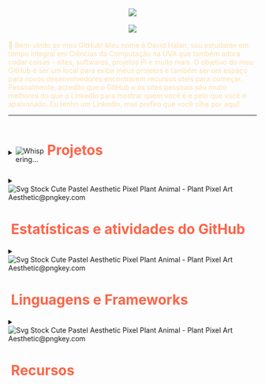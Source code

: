 <br>

<p align="center">
    <a href="https://github.com/DavidHalan"><img src="https://readme-typing-svg.demolab.com?font=Fira+Code&pause=1000&color=FF6347&center=true&size=50&vCenter=true&repeat=false&width=435&lines=David+Halan"/></a>
</p>
<p align="center">
    <a href="https://github.com/DavidHalan"><img src="https://readme-typing-svg.demolab.com?font=Fira+Code&pause=1000&color=FFDEAD&center=true&vCenter=true&width=435&lines=print('Hello World');Desenvolvedor Full-Stack;Desenvolvedor Python;while(semSucesso){TenteNovamente()};Repeat(Comer-Dormir-Codar)"/></a>
</p>

<p style="color: #FFDEAD">
👋 Bem-vindo ao meu GitHub! Meu nome é David Halan, sou estudante em tempo integral em Ciências da Computação na UVA que também adora codar coisas - sites, softwares, projetos Pi e muito mais. O objetivo do meu GitHub é ser um local para exibir meus projetos e também ser um espaço para novos desenvolvedores encontrarem recursos úteis para começar. Pessoalmente, acredito que o GitHub e os sites pessoais são muito melhores do que o LinkedIn para mostrar quem você é e pelo que você é apaixonado. Eu tenho um LinkedIn, mas prefiro que você olhe por aqui!
</p>

<hr>

<details closed display="flex" align-items="center" color="#FFDEAD">
    <summary >
        <img alt="Whispering..." src="https://media4.giphy.com/media/wIkGlPFEjzy8qykkUJ/giphy.gif?cid=ecf05e47pgs986yvharf6gkk3cp2omjjnu59vi1mswlm4p33&rid=giphy.gif&ct=s" width="60" height="60" style="display: inline-block; vertical-align:-1em">
        <h1 style="display: inline-block; color: #FF6347; border-bottom: none" >Projetos</h1>
    </summary>
    <div>
        <ul>
            <li>EM BREVE!</li>
            <li><a href="https://github.com/DavidHalan?tab=repositories" target="_blank" rel="noopener noreferrer" style="color: #FFD700;">Todos os Repositórios</a></li>
        </ul>
    </div>
</details>

<details closed display="flex" align-items="center" color="#FFDEAD">
    <summary>
        <img src="https://media3.giphy.com/media/1hCn9kUdtA65wDSvXI/giphy.gif?cid=6c09b95277f10de8cba9902fa4930da65ee58a426cce53bb&rid=giphy.gif&ct=s" alt="Svg Stock Cute Pastel Aesthetic Pixel Plant Animal - Plant Pixel Art Aesthetic@pngkey.com" width=60 style="vertical-align: -0.79em">
        <h1 style="display: inline-block; color: #FF6347; border-bottom: none; padding-left: 0.2em" >Estatísticas e atividades do GitHub </h1>
    </summary>
    <p style="color: #FFDEAD">Confira minhas habilidade no GitHub! Esperançosamente, quando você estiver lendo isso, as atividades abaixo estejam com mais números, mas nunca se sabe... a universidade às vezes está com tudo! Estou começando a codar, mas espero fazer upload de muitos recursos, projetos e outras coisas. </p>
    <br>
    <p align="center">
        <img src="https://github-readme-stats.vercel.app/api?username=DavidHalan&show_icons=true&theme=dark&include_all_commits=true"/>
    </p>
</details>

<details closed display="flex" align-items="center" color="#FFDEAD">
    <summary>
        <img src="https://media0.giphy.com/media/t6Kf2qs5fgWiAlOig5/giphy.gif?cid=6c09b952lyqbbxplpsn9zdg4u2k1hw0nr1v57em0q6bye0x0&rid=giphy.gif&ct=s" alt="Svg Stock Cute Pastel Aesthetic Pixel Plant Animal - Plant Pixel Art Aesthetic@pngkey.com" width=60 style="vertical-align: -0.79em">
        <h1 style="display: inline-block; color: #FF6347; border-bottom: none; padding-left: 0.2em"> Linguagens e Frameworks </h1>
    </summary>
        <p align="center"> <a href="https://www.w3schools.com/html/" target="_blank" rel="noreferrer"> <img src="https://cdn.jsdelivr.net/gh/devicons/devicon/icons/html5/html5-original.svg" alt="html5" width="40" height="40"/> </a>
        <a href="https://www.w3schools.com/css/" target="_blank" rel="noreferrer"> <img src="https://cdn.jsdelivr.net/gh/devicons/devicon/icons/css3/css3-original.svg" alt="css3" width="40" height="40"/> </a> 
        <a href="https://developer.mozilla.org/pt-BR/docs/Web/JavaScript" target="_blank" rel="noreferrer"> <img src="https://cdn.jsdelivr.net/gh/devicons/devicon/icons/javascript/javascript-original.svg" alt="javascript" width="40" height="40"/> </a> 
        <a href="https://www.python.org" target="_blank" rel="noreferrer"> <img src="https://raw.githubusercontent.com/devicons/devicon/master/icons/python/python-original.svg" alt="python" width="40" height="40"/> </a>
        <a href="https://devdocs.io/c/" target="_blank" rel="noreferrer"> <img src="https://cdn.jsdelivr.net/gh/devicons/devicon/icons/c/c-original.svg" alt="c" width="40" height="40"/> </a> <a href="https://www.tensorflow.org" target="_blank" rel="noreferrer"> </a> </p>

</details>

<details closed display="flex" align-items="center" color="#FFDEAD">
    <summary>
        <img src="https://media2.giphy.com/media/40a8jFMt0sc73UtpaH/200w.gif?cid=82a1493brpxy3v7hnpn842jcy799r3y76v3kfz9i92q7pgpb&rid=200w.gif&ct=s" alt="Svg Stock Cute Pastel Aesthetic Pixel Plant Animal - Plant Pixel Art Aesthetic@pngkey.com" width=60 style="vertical-align: -0.79em">
        <h1 style="display: inline-block; color: #FF6347; border-bottom: none; padding-left: 0.2em"> Recursos </h1>
    </summary>
    <div>
            <img src="https://media1.giphy.com/avatars/palomalightwood/dtPcbxgNtW0y.gif" alt="Yoda" style="display: inline-block; color: #FF6347; border-bottom: none; padding-left: 0.2em" width=60; height=60> 
            <p style="color: #FFDEAD; display: inline-block; vertical-align: 1.7em" > "Passe adiante o que aprendeu" - Yoda </p>
    </div>
    <div>
    <p style="color: #FFDEAD">
    Em uma tentativa de "retribuir", logo abaixo está uma lista(não extensa e não ordenada) de todos(eu acho) os recursos que utilizei para adquirir os conhecimentos que tenho hoje, quase todos gratuitos. Isso inclui sites, aplicativos da web, aplicativos, criadores e muito mais.
    </p>
    </div>
    <ul>
        <li><h2 style="color: #FFDEAD">Criadores do YouTube</h2>
        <ul>
            <li style="display:inline"><a href="https://www.youtube.com/@OtavioMiranda" style="color: #FFD700"target="_blank" rel="noopener noreferrer">Otávio Miranda</a></li>
            <li style="display:inline"><a href="https://www.youtube.com/@CursoemVideo" style="color: #FFD700"target="_blank" rel="noopener noreferrer">Gustavo Guanabara</a></li>
            <li style="display:inline"><a href="https://www.youtube.com/@DevAprender" style="color: #FFD700"target="_blank" rel="noopener noreferrer">Dev Aprender</a></li>
            <li style="display:inline"><a href="https://www.youtube.com/@DevSuperior" style="color: #FFD700"target="_blank" rel="noopener noreferrer">Nelio Alves</a></li>
        </ul>
        </li> 
        <li><h2 style="color: #FFDEAD">Sites úteis/Tools</h2>
        <ul>
            <li style="display:inline"><a href="https://openai.com/blog/chatgpt/"style="color: #FFD700"target="_blank" rel="noopener noreferrer">ChatGPT</a></li>
            <li style="display:inline"><a href="https://stackoverflow.com/"style="color: #FFD700"target="_blank" rel="noopener noreferrer">Stack Overflow</a></li>
            <li style="display:inline"><a href="https://midjourney.com/home/?callbackUrl=%2Fapp%2F"style="color: #FFD700"target="_blank" rel="noopener noreferrer">MidJourney</a></li>
            <li style="display:inline"><a href="https://www.freecodecamp.org/"style="color: #FFD700"target="_blank" rel="noopener noreferrer">FreeCodeCamp</a></li>
            <li style="display:inline"><a href="https://github.com/markodenic/web-development-resources"style="color: #FFD700"target="_blank" rel="noopener noreferrer">GitHub Repo of WebDev Resources</a></li>
            <li style="display:inline"><a href="https://domains.google/"style="color: #FFD700"target="_blank" rel="noopener noreferrer">Google Domains</a></li>
            <li style="display:inline"><a href="https://www.codecademy.com/"style="color: #FFD700"target="_blank" rel="noopener noreferrer">Codeacademy</a></li>
            <li style="display:inline"><a href="https://github.com/"style="color: #FFD700"target="_blank" rel="noopener noreferrer">Git/Github</a></li>
            <li style="display:inline"><a href="https://www.svgrepo.com/"style="color: #FFD700"target="_blank" rel="noopener noreferrer">SVGRepo</a></li>
        <li><h2 style="color: #FFDEAD">Meu fluxo de trabalho</h2>
        <ul>
            <li style="display:inline"><a href="https://www.notion.so/"style="color: #FFD700"target="_blank" rel="noopener noreferrer">Notion</a></li>
            <li style="display:inline"><a href="https://code.visualstudio.com/"style="color: #FFD700"target="_blank" rel="noopener noreferrer">VSCode</a></li>
            <li style="display:inline"><a href="https://replit.com/"style="color: #FFD700"target="_blank" rel="noopener noreferrer">Replit</a></li>
            <li style="display:inline"><a href="https://www.sublimetext.com/"style="color: #FFD700"target="_blank" rel="noopener noreferrer">Sublime Text</a></li>
            <li style="display:inline"><a href="https://discord.com/"style="color: #FFD700"target="_blank" rel="noopener noreferrer">Discord</a></li>
            <li style="display:inline"><a href="https://open.spotify.com/"style="color: #FFD700"target="_blank" rel="noopener noreferrer">Spotify</a></li>
        </ul>
        <li><h2 style="color: #FFDEAD">Recursos para o meu README</h2>
        <ul>
            <li style="display:inline"><a href="https://gprm.itsvg.in/"style="color: #FFD700"target="_blank" rel="noopener noreferrer">GitHub README Profile</a></li>
            <li style="display:inline"><a href="https://github.com/anuraghazra/github-readme-stats"style="color: #FFD700"target="_blank" rel="noopener noreferrer">GitHub README Status</a></li>
            <li style="display:inline"><a href="https://github.com/DenverCoder1/readme-typing-svg"style="color: #FFD700"target="_blank" rel="noopener noreferrer">Animação "Digitando"</a></li>
            <li style="display:inline"><a href="https://github.com/durgeshsamariya/awesome-github-profile-readme-templates"style="color: #FFD700"target="_blank" rel="noopener noreferrer">Coleção de ótimos README!</a></li>
            <li style="display:inline"><a href="https://giphy.com" style="color: #FFD700"target="_blank" rel="noopener noreferrer">Gifs!</a></li>
            <li style="display:inline"><a href="https://gist.github.com/rxaviers/7360908" style="color: #FFD700"target="_blank" rel="noopener noreferrer">Emojis para MD/Copiar e Colar</a></li>
    </ul>

</details>
















<!--
**charliemeyer2000/charliemeyer2000** is a ✨ _special_ ✨ repository because its `README.md` (this file) appears on your GitHub profile.

Here are some ideas to get you started:

- 🔭 I’m currently working on ...
- 🌱 I’m currently learning ...
- 👯 I’m looking to collaborate on ...
- 🤔 I’m looking for help with ...
- 💬 Ask me about ...
- 📫 How to reach me: ...
- 😄 Pronouns: ...
- ⚡ Fun fact: ...
-->
